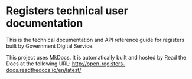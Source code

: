 # Registers technical user documentation

This is the technical documentation and API reference guide for registers built by Government Digital Service. 

This project uses MkDocs. It is automatically built and hosted by Read the Docs at the following URL: http://open-registers-docs.readthedocs.io/en/latest/  
